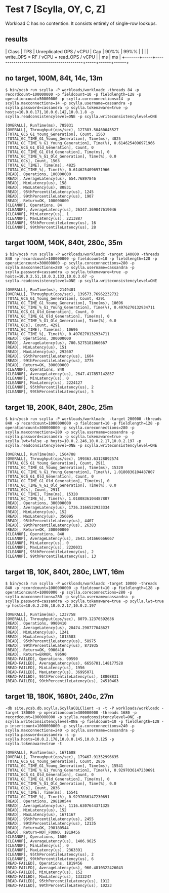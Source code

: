 # Test 7 [Scylla, OY, C, Z]

Workload C has no contention. It consists entirely of single-row lookups.

## results

| Class | TPS | Unreplicated OPS / vCPU                  | Cap | 90%% | 99%% |
|       |     | write_OPS \* RF / vCPU + read_OPS / vCPU |     | ms   | ms   |
+-------+-----+------------------------------------------+-----+------+------+

## no target, 100M, 84t, 14c, 13m

    $ bin/ycsb run scylla -P workloads/workloadc -threads 84 -p recordcount=100000000 -p fieldcount=10 -p fieldlength=128 -p operationcount=50000000 -p scylla.coreconnections=14 -p scylla.maxconnections=14 -p scylla.username=cassandra -p scylla.password=cassandra -p scylla.tokenaware=true -p hosts=10.0.0.171,10.0.0.142,10.0.1.8 -p scylla.readconsistencylevel=ONE -p scylla.writeconsistencylevel=ONE

    [OVERALL], RunTime(ms), 785031
    [OVERALL], Throughput(ops/sec), 127383.50460045527
    [TOTAL_GCS_G1_Young_Generation], Count, 1563
    [TOTAL_GC_TIME_G1_Young_Generation], Time(ms), 4825
    [TOTAL_GC_TIME_%_G1_Young_Generation], Time(%), 0.6146254096971966
    [TOTAL_GCS_G1_Old_Generation], Count, 0
    [TOTAL_GC_TIME_G1_Old_Generation], Time(ms), 0
    [TOTAL_GC_TIME_%_G1_Old_Generation], Time(%), 0.0
    [TOTAL_GCs], Count, 1563
    [TOTAL_GC_TIME], Time(ms), 4825
    [TOTAL_GC_TIME_%], Time(%), 0.6146254096971966
    [READ], Operations, 100000000
    [READ], AverageLatency(us), 654.76897846
    [READ], MinLatency(us), 158
    [READ], MaxLatency(us), 80831
    [READ], 95thPercentileLatency(us), 1245
    [READ], 99thPercentileLatency(us), 1907
    [READ], Return=OK, 100000000
    [CLEANUP], Operations, 84
    [CLEANUP], AverageLatency(us), 26347.369047619046
    [CLEANUP], MinLatency(us), 1
    [CLEANUP], MaxLatency(us), 2213887
    [CLEANUP], 95thPercentileLatency(us), 16
    [CLEANUP], 99thPercentileLatency(us), 28

## target 100M, 140K, 840t, 280c, 35m

    $ bin/ycsb run scylla -P workloads/workloadc -target 140000 -threads 840 -p recordcount=100000000 -p fieldcount=10 -p fieldlength=128 -p operationcount=300000000 -p scylla.coreconnections=280 -p scylla.maxconnections=280 -p scylla.username=cassandra -p scylla.password=cassandra -p scylla.tokenaware=true -p hosts=10.0.2.51,10.0.3.133,10.0.3.67 -p scylla.readconsistencylevel=ONE -p scylla.writeconsistencylevel=ONE

    [OVERALL], RunTime(ms), 2149401
    [OVERALL], Throughput(ops/sec), 139573.76962232732
    [TOTAL_GCS_G1_Young_Generation], Count, 4291
    [TOTAL_GC_TIME_G1_Young_Generation], Time(ms), 10696
    [TOTAL_GC_TIME_%_G1_Young_Generation], Time(%), 0.4976270132934711
    [TOTAL_GCS_G1_Old_Generation], Count, 0
    [TOTAL_GC_TIME_G1_Old_Generation], Time(ms), 0
    [TOTAL_GC_TIME_%_G1_Old_Generation], Time(%), 0.0
    [TOTAL_GCs], Count, 4291
    [TOTAL_GC_TIME], Time(ms), 10696
    [TOTAL_GC_TIME_%], Time(%), 0.4976270132934711
    [READ], Operations, 300000000
    [READ], AverageLatency(us), 700.5275181066667
    [READ], MinLatency(us), 151
    [READ], MaxLatency(us), 292607
    [READ], 95thPercentileLatency(us), 1604
    [READ], 99thPercentileLatency(us), 3775
    [READ], Return=OK, 300000000
    [CLEANUP], Operations, 840
    [CLEANUP], AverageLatency(us), 2647.417857142857
    [CLEANUP], MinLatency(us), 0
    [CLEANUP], MaxLatency(us), 2224127
    [CLEANUP], 95thPercentileLatency(us), 2
    [CLEANUP], 99thPercentileLatency(us), 5

## target 1B, 200K, 840t, 280c, 25m

    $ bin/ycsb run scylla -P workloads/workloadc  -target 200000 -threads 840 -p recordcount=1000000000 -p fieldcount=10 -p fieldlength=128 -p operationcount=300000000 -p scylla.coreconnections=280 -p scylla.maxconnections=280 -p scylla.username=cassandra -p scylla.password=cassandra -p scylla.tokenaware=true -p scylla.lwt=false -p hosts=10.0.2.246,10.0.2.17,10.0.2.197 -p scylla.readconsistencylevel=ONE -p scylla.writeconsistencylevel=ONE

    [OVERALL], RunTime(ms), 1504788
    [OVERALL], Throughput(ops/sec), 199363.63128892574
    [TOTAL_GCS_G1_Young_Generation], Count, 2911
    [TOTAL_GC_TIME_G1_Young_Generation], Time(ms), 15320
    [TOTAL_GC_TIME_%_G1_Young_Generation], Time(%), 1.0180836104487807
    [TOTAL_GCS_G1_Old_Generation], Count, 0
    [TOTAL_GC_TIME_G1_Old_Generation], Time(ms), 0
    [TOTAL_GC_TIME_%_G1_Old_Generation], Time(%), 0.0
    [TOTAL_GCs], Count, 2911
    [TOTAL_GC_TIME], Time(ms), 15320
    [TOTAL_GC_TIME_%], Time(%), 1.0180836104487807
    [READ], Operations, 300000000
    [READ], AverageLatency(us), 1736.3166522933334
    [READ], MinLatency(us), 152
    [READ], MaxLatency(us), 356095
    [READ], 95thPercentileLatency(us), 4407
    [READ], 99thPercentileLatency(us), 26383
    [READ], Return=OK, 300000000
    [CLEANUP], Operations, 840
    [CLEANUP], AverageLatency(us), 2643.141666666667
    [CLEANUP], MinLatency(us), 0
    [CLEANUP], MaxLatency(us), 2220031
    [CLEANUP], 95thPercentileLatency(us), 2
    [CLEANUP], 99thPercentileLatency(us), 13

## target 1B, 10K, 840t, 280c, LWT, 16m

    $ bin/ycsb run scylla -P workloads/workloadc -target 10000 -threads 840 -p recordcount=1000000000 -p fieldcount=10 -p fieldlength=128 -p operationcount=10000000 -p scylla.coreconnections=280 -p scylla.maxconnections=280 -p scylla.username=cassandra -p scylla.password=cassandra -p scylla.tokenaware=true -p scylla.lwt=true -p hosts=10.0.2.246,10.0.2.17,10.0.2.197

    [OVERALL], RunTime(ms), 1237758
    [OVERALL], Throughput(ops/sec), 8079.12370592636
    [READ], Operations, 9900410
    [READ], AverageLatency(us), 28474.290777048627
    [READ], MinLatency(us), 1241
    [READ], MaxLatency(us), 1813503
    [READ], 95thPercentileLatency(us), 58975
    [READ], 99thPercentileLatency(us), 871935
    [READ], Return=OK, 9900410
    [READ], Return=ERROR, 99590
    [READ-FAILED], Operations, 99590
    [READ-FAILED], AverageLatency(us), 6656781.148177528
    [READ-FAILED], MinLatency(us), 1956
    [READ-FAILED], MaxLatency(us), 36995071
    [READ-FAILED], 95thPercentileLatency(us), 18808831
    [READ-FAILED], 99thPercentileLatency(us), 24510463

## target 1B, 180K, 1680t, 240c, 27m

    -db site.ycsb.db.scylla.ScyllaCQLClient -s -t -P workloads/workloadc -target 180000 -p operationcount=300000000 -threads 1680 -p recordcount=1000000000 -p scylla.readconsistencylevel=ONE -p scylla.writeconsistencylevel=ONE -p fieldcount=10 -p fieldlength=128 -p insertcount=1000000000 -p scylla.coreconnections=240 -p scylla.maxconnections=240 -p scylla.username=cassandra -p scylla.password=cassandra -s -p scylla.hosts=10.0.2.178,10.0.0.145,10.0.3.125 -p scylla.tokenaware=true -t

    [OVERALL], RunTime(ms), 1671608
    [OVERALL], Throughput(ops/sec), 179467.91352996635
    [TOTAL_GCS_G1_Young_Generation], Count, 2836
    [TOTAL_GC_TIME_G1_Young_Generation], Time(ms), 15541
    [TOTAL_GC_TIME_%_G1_Young_Generation], Time(%), 0.9297036147230691
    [TOTAL_GCS_G1_Old_Generation], Count, 0
    [TOTAL_GC_TIME_G1_Old_Generation], Time(ms), 0
    [TOTAL_GC_TIME_%_G1_Old_Generation], Time(%), 0.0
    [TOTAL_GCs], Count, 2836
    [TOTAL_GC_TIME], Time(ms), 15541
    [TOTAL_GC_TIME_%], Time(%), 0.9297036147230691
    [READ], Operations, 298180544
    [READ], AverageLatency(us), 1116.6307644371325
    [READ], MinLatency(us), 152
    [READ], MaxLatency(us), 1671167
    [READ], 95thPercentileLatency(us), 2455
    [READ], 99thPercentileLatency(us), 12135
    [READ], Return=OK, 298180544
    [READ], Return=NOT_FOUND, 1819456
    [CLEANUP], Operations, 1680
    [CLEANUP], AverageLatency(us), 1406.9625
    [CLEANUP], MinLatency(us), 0
    [CLEANUP], MaxLatency(us), 2363391
    [CLEANUP], 95thPercentileLatency(us), 2
    [CLEANUP], 99thPercentileLatency(us), 6
    [READ-FAILED], Operations, 1819456
    [READ-FAILED], AverageLatency(us), 960.4810322426043
    [READ-FAILED], MinLatency(us), 152
    [READ-FAILED], MaxLatency(us), 1333247
    [READ-FAILED], 95thPercentileLatency(us), 1912
    [READ-FAILED], 99thPercentileLatency(us), 10223
